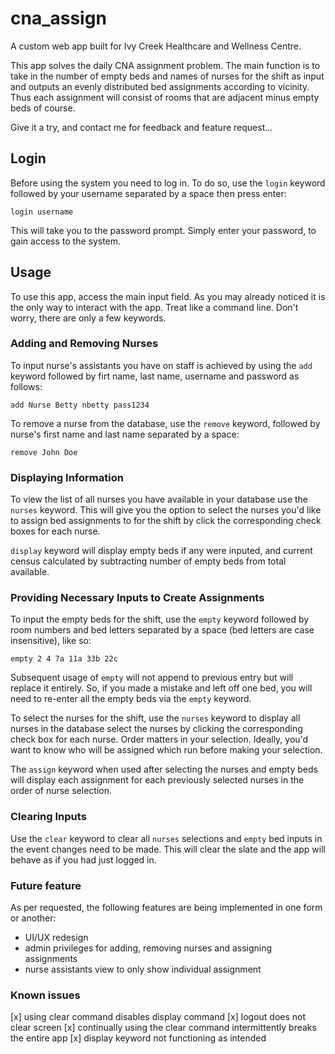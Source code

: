 # cna_assign

A custom web app built for Ivy Creek Healthcare and Wellness Centre.

This app solves the daily CNA assignment problem.  The main function is
to take in the number of empty beds and names of nurses for the shift
as input and outputs an evenly distributed bed assignments according to
vicinity.  Thus each assignment will consist of rooms that are adjacent
minus empty beds of course.

Give it a try, and contact me for feedback and feature request...

## Login

Before using the system you need to log in.  To do so, use the `login`
keyword followed by your username separated by a space then press enter:

~~~~
login username
~~~~

This will take you to the password prompt.  Simply enter your password, to
gain access to the system.

## Usage
To use this app, access the main input field.  As you may already noticed
it is the only way to interact with the app.  Treat like a command line.
Don't worry, there are only a few keywords.

### Adding and Removing Nurses

To input nurse's assistants you have on staff is achieved by using
the `add` keyword followed by firt name, last name, username and password as follows:

~~~~
add Nurse Betty nbetty pass1234
~~~~

To remove a nurse from the database, use the `remove` keyword, followed by
nurse's first name and last name separated by a space:

~~~~
remove John Doe
~~~~

### Displaying Information

To view the list of all nurses you have available in your database use the
`nurses` keyword.  This will give you the option to select the nurses you'd
like to assign bed assignments to for the shift by click the corresponding
check boxes for each nurse.

`display` keyword will display empty beds if any were inputed, and current
census calculated by subtracting number of empty beds from total available.

### Providing Necessary Inputs to Create Assignments

To input the empty beds for the shift, use the `empty` keyword followed by
room numbers and bed letters separated by a space (bed letters are case
insensitive), like so:

~~~~
empty 2 4 7a 11a 33b 22c
~~~~

Subsequent usage of `empty` will not append to previous entry but will replace
it entirely.  So, if you made a mistake and left off one bed, you will need
to re-enter all the empty beds via the `empty` keyword.

To select the nurses for the shift, use the `nurses` keyword to display all
nurses in the database select the nurses by clicking the corresponding check
box for each nurse.  Order matters in your selection.  Ideally, you'd want to
know who will be assigned which run before making your selection.

The `assign` keyword when used after selecting the nurses and empty beds will
display each assignment for each previously selected nurses in the order of
nurse selection.

### Clearing Inputs

Use the `clear` keyword to clear all `nurses` selections and `empty` bed inputs
in the event changes need to be made.  This will clear the slate and the app will
behave as if you had just logged in.

### Future feature

As per requested, the following features are being implemented in one form or another:
- UI/UX redesign
- admin privileges for adding, removing nurses and assigning assignments
- nurse assistants view to only show individual assignment

### Known issues

[x] using clear command disables display command
[x] logout does not clear screen
[x] continually using the clear command intermittently breaks the entire app
[x] display keyword not functioning as intended
